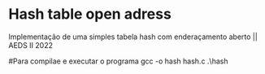 # Hash table open adress
Implementação de uma simples tabela hash com enderaçamento aberto || AEDS II 2022

#Para compilae e executar o programa
gcc -o hash hash.c
.\hash
